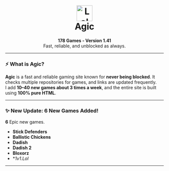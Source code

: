 <h1 align="center">
  <img src="https://github.com/mragic/mragic.github.io/raw/main/Images/AgicLogoNoBg.png" alt="Lol" width="50" />
  <br />
  <strong>Agic</strong>
</h1>

<p align="center">
  <strong>178 Games - Version 1.41</strong><br />
  Fast, reliable, and unblocked as always.
</p>

---

### ⚡ What is Agic?

**Agic** is a fast and reliable gaming site known for **never being blocked**. It checks multiple repositories for games, and links are updated frequently.  
I add **10–40 new games about 3 times a week**, and the entire site is built using **100% pure HTML**.

---

### ✨ New Update: 6 New Games Added!

**6** Epic new games.

- **Stick Defenders**  
- **Ballistic Chickens**  
- **Dadish**  
- **Dadish 2**  
- **Bloxorz**  
- **1v1.Lol*  

---
